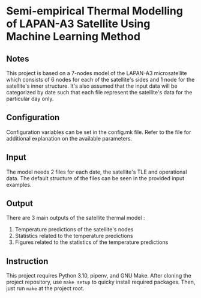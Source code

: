 # Semi-empirical Thermal Modelling of LAPAN-A3 Satellite Using Machine Learning Method

## Notes

This project is based on a 7-nodes model of the LAPAN-A3
microsatellite which consists of 6 nodes for each of the satellite's
sides and 1 node for the satellite's inner structure. It's also assumed that the input data will be categorized by date such that each file represent the satellite's data for the particular day only.

## Configuration

Configuration variables can be set in the config.mk file. Refer to the file for
additional explanation on the available parameters.

## Input

The model needs 2 files for each date, the satellite's TLE and operational
data. The default structure of the files can be seen in the provided input
examples.

## Output

There are 3 main outputs of the satellite thermal model :

1. Temperature predictions of the satellite's nodes
2. Statistics related to the temperature predictions
3. Figures related to the statistics of the temperature predictions

## Instruction

This project requires Python 3.10, pipenv, and GNU Make. After cloning the
project repository, use `make setup` to quicky install required packages. Then,
just run `make` at the project root.

